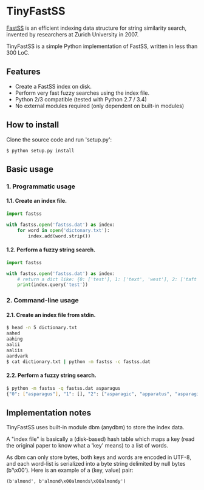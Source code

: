 TinyFastSS
==========

[FastSS](http://fastss.csg.uzh.ch/) is an efficient indexing data structure
for string similarity search, invented by researchers at Zurich University
in 2007.

TinyFastSS is a simple Python implementation of FastSS, written in less than
300 LoC.


Features
--------

* Create a FastSS index on disk.
* Perform very fast fuzzy searches using the index file.
* Python 2/3 compatible (tested with Python 2.7 / 3.4)
* No external modules required (only dependent on built-in modules)


How to install
--------------

Clone the source code and run 'setup.py':

    $ python setup.py install


Basic usage
-----------

### 1. Programmatic usage

#### 1.1. Create an index file.

```python
import fastss

with fastss.open('fastss.dat') as index:
    for word in open('dictonary.txt'):
        index.add(word.strip())
```

#### 1.2. Perform a fuzzy string search.

```python
import fastss

with fastss.open('fastss.dat') as index:
    # return a dict like: {0: ['test'], 1: ['text', 'west'], 2: ['taft']}
    print(index.query('test'))
```

### 2. Command-line usage

#### 2.1. Create an index file from stdin.

```bash
$ head -n 5 dictionary.txt
aahed
aahing
aalii
aaliis
aardvark
$ cat dictionary.txt | python -m fastss -c fastss.dat
```

#### 2.2. Perform a fuzzy string search.

```bash
$ python -m fastss -q fastss.dat asparagus
{"0": ["asparagus"], "1": [], "2": ["asparagic", "apparatus", "asparagin"]}
```

Implementation notes
--------------------

TinyFastSS uses built-in module dbm (anydbm) to store the index data.

A "index file" is basically a (disk-based) hash table which maps a key
(read the original paper to know what a 'key' means) to a list of words.

As dbm can only store bytes, both keys and words are encoded in UTF-8,
and each word-list is serialized into a byte string delimited by null
bytes (b'\x00'). Here is an example of a (key, value) pair:

    (b'almond', b'almond\x00almonds\x00almondy')
